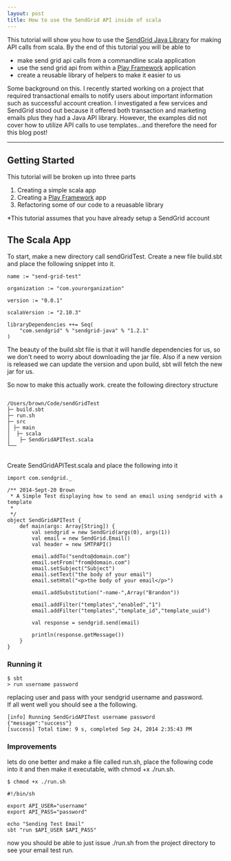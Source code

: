 ```yaml
---
layout: post
title: How to use the SendGrid API inside of scala
---
```


This tutorial will show you how to use the [SendGrid Java Library](https://github.com/sendgrid/sendgrid-java "sendgrid-java library repo") for making API calls from scala.  By the end of this tutorial you will be able to

* make send grid api calls from a commandline scala application
* use the send grid api from within a [Play Framework](https://playframework.com/ "Play Framework") application
* create a reusable library of helpers to make it easier to us

Some background on this.  I recently started working on a project that required transactional emails to notify users about important information such as successful account creation.  I investigated a few services and SendGrid stood out because it offered both transaction and marketing emails plus they had a Java API library.  However, the examples did not cover how to utilize API calls to use templates...and therefore the need for this blog post!

***

## Getting Started
This tutorial will be broken up into three parts

1. Creating a simple scala app
2. Creating a [Play Framework](https://playframework.com/ "Play Framework") app
3. Refactoring some of our code to a reuasable library

*This tutorial assumes that you have already setup a SendGrid account

## The Scala App
To start, make a new directory call sendGridTest.
Create a new file build.sbt and place the following snippet into it.

<pre><code class="scala hljs ">name := <span class="hljs-string">"send-grid-test"</span>

organization := <span class="hljs-string">"com.yourorganization"</span>

version := <span class="hljs-string">"0.0.1"</span>

scalaVersion := <span class="hljs-string">"2.10.3"</span>

libraryDependencies ++= <span class="hljs-type">Seq</span>(
    <span class="hljs-string">"com.sendgrid"</span> % <span class="hljs-string">"sendgrid-java"</span> % <span class="hljs-string">"1.2.1"</span>
)</code></pre>

The beauty of the build.sbt file is that it will handle dependencies for us, so we don't need to worry about downloading the jar file.  Also if a new version is released we can update the version and upon build, sbt will fetch the new jar for us.

So now to make this actually work. create the following directory structure
<pre><code class="hljs">
/Users/brown/Code/sendGridTest
├─ build.sbt
├─ run.sh
├─ src
│ ├─ main
│  ├─ scala
│   ├─ SendGridAPITest.scala
└── 
</code>
</pre>

Create SendGridAPITest.scala and place the following into it
<pre><code class="scala hljs "><span class="hljs-keyword">import</span> com.sendgrid._

<span class="hljs-comment">/** 2014-Sept-20 Brown
 * A Simple Test displaying how to send an email using sendgrid with a template
 * 
 */</span>
<span class="hljs-class"><span class="hljs-keyword">object</span> <span class="hljs-title">SendGridAPITest</span> {</span>
    <span class="hljs-function"><span class="hljs-keyword">def</span> <span class="hljs-title">main</span>(</span>args: <span class="hljs-type">Array</span>[<span class="hljs-type">String</span>]) {
        <span class="hljs-function"><span class="hljs-keyword">val</span> <span class="hljs-title">sendgrid</span> =</span> <span class="hljs-keyword">new</span> <span class="hljs-type">SendGrid</span>(args(<span class="hljs-number">0</span>), args(<span class="hljs-number">1</span>))
        <span class="hljs-function"><span class="hljs-keyword">val</span> <span class="hljs-title">email</span> =</span> <span class="hljs-keyword">new</span> <span class="hljs-type">SendGrid</span>.<span class="hljs-type">Email</span>()
        <span class="hljs-function"><span class="hljs-keyword">val</span> <span class="hljs-title">header</span> =</span> <span class="hljs-keyword">new</span> <span class="hljs-type">SMTPAPI</span>()

        email.addTo(<span class="hljs-string">"sendto@domain.com"</span>)
        email.setFrom(<span class="hljs-string">"from@domain.com"</span>)
        email.setSubject(<span class="hljs-string">"Subject"</span>)
        email.setText(<span class="hljs-string">"the body of your email"</span>)	
        email.setHtml(<span class="hljs-string">"&lt;p&gt;the body of your email&lt;/p&gt;"</span>)	

        email.addSubstitution(<span class="hljs-string">"-name-"</span>,<span class="hljs-type">Array</span>(<span class="hljs-string">"Brandon"</span>))

        email.addFilter(<span class="hljs-string">"templates"</span>,<span class="hljs-string">"enabled"</span>,<span class="hljs-string">"1"</span>)
        email.addFilter(<span class="hljs-string">"templates"</span>,<span class="hljs-string">"template_id"</span>,<span class="hljs-string">"template_uuid"</span>)				

        <span class="hljs-function"><span class="hljs-keyword">val</span> <span class="hljs-title">response</span> =</span> sendgrid.send(email)

        println(response.getMessage())
    }
}</code></pre>

### Running it
<pre><code class="scala hljs ">$ sbt
> run username password</code></pre>
replacing user and pass with your sendgrid username and password.  
If all went well you should see a the following.
<pre><code class="scala hljs ">[info] Running SendGridAPITest username password
{"message":"success"}
[success] Total time: 9 s, completed Sep 24, 2014 2:35:43 PM
</code></pre>

### Improvements
lets do one better and make a file called run.sh, place the following code into it and then make it executable, with chmod +x ./run.sh.

<code class="scala hljs ">$ chmod +x ./run.sh</code>

<pre><code class="bash hljs "><span class="hljs-shebang">#!/bin/sh
</span>
<span class="hljs-keyword">export</span> API_USER=<span class="hljs-string">"username"</span>
<span class="hljs-keyword">export</span> API_PASS=<span class="hljs-string">"password"</span>

<span class="hljs-built_in">echo</span> <span class="hljs-string">"Sending Test Email"</span>
sbt <span class="hljs-string">"run <span class="hljs-variable">$API_USER</span> <span class="hljs-variable">$API_PASS</span>"</span></code></pre>

now you should be able to just issue ./run.sh from the project directory to see your email test run.